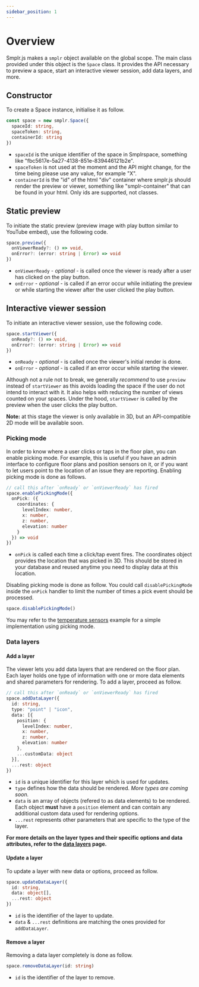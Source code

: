 ```yaml
---
sidebar_position: 1
---
```


# Overview

Smplr.js makes a `smplr` object available on the global scope. The main class provided under this object is the `Space` class. It provides the API necessary to preview a space, start an interactive viewer session, add data layers, and more.

## Constructor

To create a Space instance, initialise it as follow.

```ts
const space = new smplr.Space({
  spaceId: string,
  spaceToken: string,
  containerId: string
})
```

- `spaceId` is the unique identifier of the space in Smplrspace, something like "fbc5617e-5a27-4138-851e-839446121b2e".
- `spaceToken` is not used at the moment and the API might change, for the time being please use any value, for example "X".
- `containerId` is the "id" of the html "div" container where smplr.js should render the preview or viewer, something like "smplr-container" that can be found in your html. Only ids are supported, not classes.

## Static preview

To initiate the static preview (preview image with play button similar to YouTube embed), use the following code.

```ts
space.preview({
  onViewerReady?: () => void,
  onError?: (error: string | Error) => void
})
```

- `onViewerReady` - _optional_ - is called once the viewer is ready after a user has clicked on the play button.
- `onError` - _optional_ - is called if an error occur while initiating the preview or while starting the viewer after the user clicked the play button.

## Interactive viewer session

To initiate an interactive viewer session, use the following code.

```ts
space.startViewer({
  onReady?: () => void,
  onError?: (error: string | Error) => void
})
```

- `onReady` - _optional_ - is called once the viewer's initial render is done.
- `onError` - _optional_ - is called if an error occur while starting the viewer.

Although not a rule not to break, we generally _recommend_ to use `preview` instead of `startViewer` as this avoids loading the space if the user do not intend to interact with it. It also helps with reducing the number of views counted on your spaces. Under the hood, `startViewer` is called by the preview when the user clicks the play button.

**Note:** at this stage the viewer is only available in 3D, but an API-compatible 2D mode will be available soon.

### Picking mode

In order to know where a user clicks or taps in the floor plan, you can enable picking mode. For example, this is useful if you have an admin interface to configure floor plans and position sensors on it, or if you want to let users point to the location of an issue they are reporting. Enabling picking mode is done as follows.

```ts
// call this after `onReady` or `onViewerReady` has fired
space.enablePickingMode({
  onPick: ({
    coordinates: {
      levelIndex: number,
      x: number,
      z: number,
      elevation: number
    }
  }) => void
})
```

- `onPick` is called each time a click/tap event fires. The coordinates object provides the location that was picked in 3D. This should be stored in your database and reused anytime you need to display data at this location.

Disabling picking mode is done as follow. You could call `disablePickingMode` inside the `onPick` handler to limit the number of times a pick event should be processed.

```ts
space.disablePickingMode()
```

You may refer to the [temperature sensors](/examples/temperature-sensors) example for a simple implementation using picking mode.

### Data layers

#### Add a layer

The viewer lets you add data layers that are rendered on the floor plan. Each layer holds one type of information with one or more data elements and shared parameters for rendering. To add a layer, proceed as follow.

```ts
// call this after `onReady` or `onViewerReady` has fired
space.addDataLayer({
  id: string,
  type: "point" | "icon",
  data: [{
    position: {
      levelIndex: number,
      x: number,
      z: number,
      elevation: number
    },
    ...customData: object
  }],
  ...rest: object
})
```

- `id` is a unique identifier for this layer which is used for updates.
- `type` defines how the data should be rendered. _More types are coming soon._
- `data` is an array of objects (refered to as data elements) to be rendered. Each object **must** have a `position` element and can contain any additional custom data used for rendering options.
- `...rest` represents other parameters that are specific to the type of the layer.

**For more details on the layer types and their specific options and data attributes, refer to the [data layers](/api-reference/space/data-layers.md) page.**

#### Update a layer

To update a layer with new data or options, proceed as follow.

```ts
space.updateDataLayer({
  id: string,
  data: object[],
  ...rest: object
})
```

- `id` is the identifier of the layer to update.
- `data` & `...rest` definitions are matching the ones provided for `addDataLayer`.

#### Remove a layer

Removing a data layer completely is done as follow.

```ts
space.removeDataLayer(id: string)
```

- `id` is the identifier of the layer to remove.
